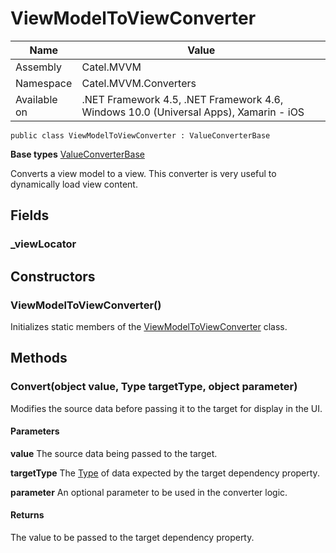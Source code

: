 

# ViewModelToViewConverter

Name|Value
---|---
Assembly|Catel.MVVM
Namespace|Catel.MVVM.Converters
Available on|.NET Framework 4.5, .NET Framework 4.6, Windows 10.0 (Universal Apps), Xamarin - iOS

```
public class ViewModelToViewConverter : ValueConverterBase
```

**Base types**
[ValueConverterBase](/Catel.MVVM\Catel\MVVM\Converters\ValueConverterBase.md)


Converts a view model to a view. This converter is very useful to dynamically load 
    view content.



## Fields

### _viewLocator

## Constructors

### ViewModelToViewConverter()

Initializes static members of the [ViewModelToViewConverter](#) class.



## Methods

### Convert(object value, Type targetType, object parameter)

Modifies the source data before passing it to the target for display in the UI.

#### Parameters

**value**
The source data being passed to the target.

**targetType**
The [Type](#) of data expected by the target dependency property.

**parameter**
An optional parameter to be used in the converter logic.

#### Returns

The value to be passed to the target dependency property.



